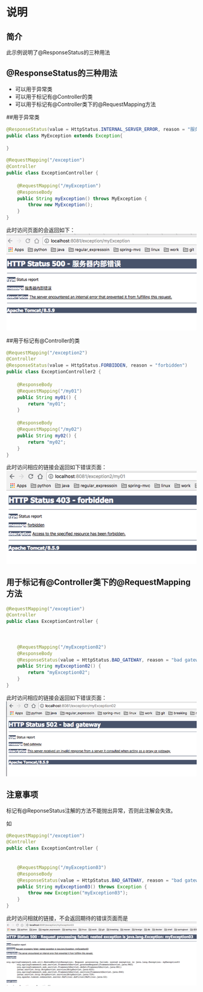 # 说明

## 简介
此示例说明了@ResponseStatus的三种用法  



## @ResponseStatus的三种用法  
* 可以用于异常类
* 可以用于标记有@Controller的类
* 可以用于标记有@Controller类下的@RequestMapping方法



##用于异常类

```java
@ResponseStatus(value = HttpStatus.INTERNAL_SERVER_ERROR, reason = "服务器内部错误")
public class MyException extends Exception{
   
}

```

```java
@RequestMapping("/exception")
@Controller
public class ExceptionController {

    @RequestMapping("/myException")
    @ResponseBody
    public String myException() throws MyException {
        throw new MyException();
    }
}
```
此时访问页面的会返回如下：
![错误页面](internal.png)

##用于标记有@Controller的类
```java
@RequestMapping("/exception2")
@Controller
@ResponseStatus(value = HttpStatus.FORBIDDEN, reason = "forbidden")
public class ExceptionController2 {

    @ResponseBody
    @RequestMapping("/my01")
    public String my01() {
        return "my01";
    }

    @ResponseBody
    @RequestMapping("/my02")
    public String my02() {
        return "my02";
    }
}

```
此时访问相应的链接会返回如下错误页面：      
![错误页面](forbidden.png)


## 用于标记有@Controller类下的@RequestMapping方法

```java
@RequestMapping("/exception")
@Controller
public class ExceptionController {



    @RequestMapping("/myException02")
    @ResponseBody
    @ResponseStatus(value = HttpStatus.BAD_GATEWAY, reason = "bad gateway")
    public String myException02() {
        return "myException02";
    }
}
```
此时访问相应的链接会返回如下错误页面：       
![错误页面](badgateway.png)


## 注意事项
标记有@ReponseStatus注解的方法不能抛出异常，否则此注解会失效。

如
```java
@RequestMapping("/exception")
@Controller
public class ExceptionController {


    @RequestMapping("/myException03")
    @ResponseBody
    @ResponseStatus(value = HttpStatus.BAD_GATEWAY, reason = "bad gateway")
    public String myException03() throws Exception {
        throw new Exception("myException03");
    }
}
```
此时访问相就的链接，不会返回期待的错误页面而是       
![错误页面](exception.png)